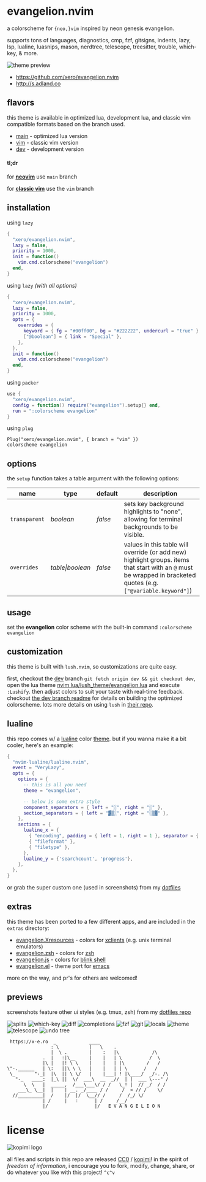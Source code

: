 # evangelion.nvim

a colorscheme for `{neo,}vim` inspired by neon genesis evangelion.

supports tons of languages, diagnostics, cmp, fzf, gitsigns, indents, lazy, lsp, lualine, luasnips, mason, nerdtree, telescope, treesitter, trouble, which-key, & more.

![theme preview](https://raw.githubusercontent.com/xero/evangelion.nvim/previews/eva-01.png)

- <https://github.com/xero/evangelion.nvim>
- <http://s.adland.co>

## flavors

this theme is available in optimized lua, development lua, and classic vim compatible formats based on the branch used.

- [main](https://github.com/xero/evangelion.nvim/tree/main) - optimized lua version
- [vim](https://github.com/xero/evangelion.nvim/tree/vim) - classic vim version
- [dev](https://github.com/xero/evangelion.nvim/tree/dev) - development version

#### tl;dr

for <ins>**neovim**</ins> use `main` branch

for <ins>**classic vim**</ins> use the `vim` branch

## installation

using `lazy`

```lua
{
  "xero/evangelion.nvim",
  lazy = false,
  priority = 1000,
  init = function()
    vim.cmd.colorscheme("evangelion")
  end,
}
```

using `lazy` _(with all options)_

```lua
{
  "xero/evangelion.nvim",
  lazy = false,
  priority = 1000,
  opts = {
    overrides = {
      keyword = { fg = "#00ff00", bg = "#222222", undercurl = "true" },
      ["@boolean"] = { link = "Special" },
    },
  },
  init = function()
    vim.cmd.colorscheme("evangelion")
  end,
}
```

using `packer`

```lua
use {
  "xero/evangelion.nvim",
  config = function() require("evangelion").setup{} end,
  run = ":colorscheme evangelion"
}
```

using `plug`

```vim
Plug("xero/evangelion.nvim", { branch = "vim" })
colorscheme evangelion
```

## options

the `setup` function takes a table argument with the following options:

| **name**      | **type**         | **default** | **description**                                                                                                                                                   |
| ------------- | ---------------- | ----------- | ----------------------------------------------------------------------------------------------------------------------------------------------------------------- |
| `transparent` | _boolean_        | _false_     | sets key background highlights to "none", allowing for terminal backgrounds to be visible.                                                                        |
| `overrides`   | _table\|boolean_ | _false_     | values in this table will override (or add new) highlight groups. items that start with an `@` must be wrapped in bracketed quotes (e.g. `["@variable.keyword"]`) |

## usage

set the **evangelion** color scheme with the built-in command `:colorscheme evangelion`

## customization

this theme is built with `lush.nvim`, so customizations are quite easy.

first, checkout the [dev](https://github.com/xero/evangelion.nvim/tree/dev) branch `git fetch origin dev && git checkout dev`, open the lua theme [nvim lua/lush_theme/evangelion.lua](https://github.com/xero/evangelion.nvim/blob/dev/lush_theme/evangelion.lua) and execute `:Lushify`. then adjust colors to suit your taste with real-time feedback. checkout [the dev branch readme](https://github.com/xero/evangelion.nvim/blob/dev/README.md) for details on building the optimized colorscheme. lots more details on using `lush` in [their repo](https://github.com/rktjmp/lush.nvim).

## lualine

this repo comes w/ a [lualine](https://github.com/nvim-lualine/lualine.nvim/) color [theme](lua/lualine/themes/evangelion.lua). but if you wanna make it a bit cooler, here's an example:

```lua
{
  "nvim-lualine/lualine.nvim",
  event = "VeryLazy",
  opts = {
    options = {
      -- this is all you need
      theme = "evangelion",

      -- below is some extra style
      component_separators = { left = "░", right = "░" },
      section_separators = { left = "▓▒░", right = "░▒▓" },
    },
    sections = {
      lualine_x = {
        { "encoding", padding = { left = 1, right = 1 }, separator = { left = "░▒▓" } },
        { "fileformat" },
        { "filetype" },
      },
      lualine_y = {'searchcount', 'progress'},
    },
  },
}
```

or grab the super custom one (used in screenshots) from my [dotfiles](https://github.com/xero/dotfiles/blob/main/neovim/.config/nvim/lua/plugins/lualine.lua)

## extras

this theme has been ported to a few different apps, and are included in the `extras` directory:

- [evangelion.Xresources](extras/evangelion.Xresources) - colors for [xclients](https://wiki.archlinux.org/title/x_resources) (e.g. unix terminal emulators)
- [evangelion.zsh](extras/evangelion.zsh) - colors for [zsh](https://zsh.org)
- [evangelion.js](extras/evangelion.js) - colors for [blink shell](https://blink.sh)
- [evangelion.el](https://melpa.org/#/evangelion-theme) - theme port for [emacs](https://emacs.sexy)

more on the way, and pr's for others are welcomed!

## previews

screenshots feature other ui styles (e.g. tmux, zsh) from my [dotfiles repo](https://https://git.io/.files)

![splits](https://raw.githubusercontent.com/xero/evangelion.nvim/previews/eva-splits.png)
![which-key](https://raw.githubusercontent.com/xero/evangelion.nvim/previews/eva-which-key.png)
![diff](https://raw.githubusercontent.com/xero/evangelion.nvim/previews/eva-diff.png)
![completions](https://raw.githubusercontent.com/xero/evangelion.nvim/previews/eva-cmp.png)
![fzf](https://raw.githubusercontent.com/xero/evangelion.nvim/previews/eva-fzf.png)
![git](https://raw.githubusercontent.com/xero/evangelion.nvim/previews/eva-git.png)
![locals](https://raw.githubusercontent.com/xero/evangelion.nvim/previews/eva-locals.png)
![theme](https://raw.githubusercontent.com/xero/evangelion.nvim/previews/eva-01.png)
![telescope](https://raw.githubusercontent.com/xero/evangelion.nvim/previews/eva-old-files.png)
![undo tree](https://raw.githubusercontent.com/xero/evangelion.nvim/previews/eva-undo.png)

```
 https://x-e.ro  _            ____
                : \           |   \    .
                |  \ .        |    :   |\            /\
             .  |   :|\__     |    |   | \          /  \
             |\ |   |! \ \    |    |   | |\        /   /
\"-.______   | \:   ||\ \ \   |    |   | | \      /   /
 \_       "-_|  |\  || \ \/   |    |___| ! |\____/  _/-. /\
   "-_   ____:  |_\ ||  \/  ___\  __  _//  | |  ___ \---" /
      \  \   |  _____,  /___\___\/ / /   \_! |  // _/  / /
    ___\_ \__|  |    | __. _/____ / /     /  > // /    \/
  //_________|  /    |/  |/  \__// /     /  /_/ \/
             | /     |   :      | /     /__/
             |/                 |/   E V A N G E L I O N
```

# license

![kopimi logo](https://gist.githubusercontent.com/xero/cbcd5c38b695004c848b73e5c1c0c779/raw/6b32899b0af238b17383d7a878a69a076139e72d/kopimi-sm.png)

all files and scripts in this repo are released [CC0](https://creativecommons.org/publicdomain/zero/1.0/) / [kopimi](https://kopimi.com)! in the spirit of _freedom of information_, i encourage you to fork, modify, change, share, or do whatever you like with this project! `^c^v`
